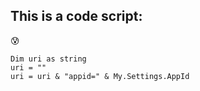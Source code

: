 ## This is a code script:
:cold_sweat:
```VB
Dim uri as string
uri = ""
uri = uri & "appid=" & My.Settings.AppId
```
